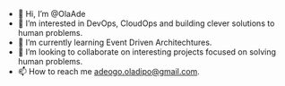 - 👋 Hi, I’m @OlaAde
- 👀 I’m interested in DevOps, CloudOps and building clever solutions to human problems. 
- 🌱 I’m currently learning Event Driven Architechtures.
- 💞️ I’m looking to collaborate on interesting projects focused on solving human problems.
- 📫 How to reach me adeogo.oladipo@gmail.com.

<!---
OlaAde/OlaAde is a ✨ special ✨ repository because its `README.md` (this file) appears on your GitHub profile.
You can click the Preview link to take a look at your changes.
--->

